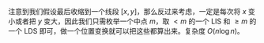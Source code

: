 注意到我们假设最后收缩到一个线段 $[x, y]$，那么反过来考虑，一定是每次将 $x$ 变小或者把 $y$ 变大，因此我们只需枚举一个中点 $m$，取 $<m$ 的一个 LIS 和 $\ge m$ 的一个 LDS 即可，做一个位置变换就可以把这些都算出来。复杂度 $O(n\log n)$。
